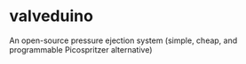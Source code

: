 # valveduino
An open-source pressure ejection system (simple, cheap, and programmable Picospritzer alternative)
